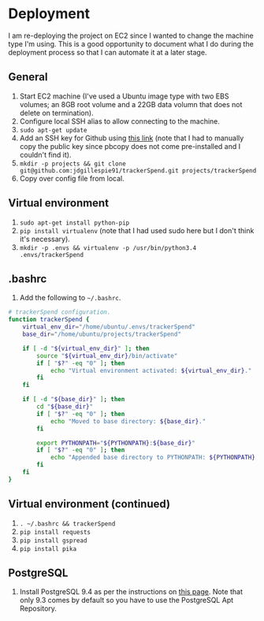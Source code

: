 # Deployment

I am re-deploying the project on EC2 since I wanted to change the machine type I'm using. This is a good opportunity to document what I do during the deployment process so that I can automate it at a later stage.

## General

1. Start EC2 machine (I've used a Ubuntu image type with two EBS volumes; an 8GB root volume and a 22GB data volumn that does not delete on termination).
2. Configure local SSH alias to allow connecting to the machine.
3. `sudo apt-get update`
4. Add an SSH key for Github using [this link](https://help.github.com/articles/generating-ssh-keys/) (note that I had to manually copy the public key since pbcopy does not come pre-installed and I couldn't find it).
5. `mkdir -p projects && git clone git@github.com:jdgillespie91/trackerSpend.git projects/trackerSpend`
6. Copy over config file from local.

## Virtual environment

1. `sudo apt-get install python-pip`
2. `pip install virtualenv` (note that I had used sudo here but I don't think it's necessary).
3. `mkdir -p .envs && virtualenv -p /usr/bin/python3.4 .envs/trackerSpend`

## .bashrc

1. Add the following to `~/.bashrc`.
```bash
# trackerSpend configuration.
function trackerSpend {
    virtual_env_dir="/home/ubuntu/.envs/trackerSpend"
    base_dir="/home/ubuntu/projects/trackerSpend"

    if [ -d "${virtual_env_dir}" ]; then
        source "${virtual_env_dir}/bin/activate"
        if [ "$?" -eq "0" ]; then
            echo "Virtual environment activated: ${virtual_env_dir}."
        fi
    fi

    if [ -d "${base_dir}" ]; then
        cd "${base_dir}"
        if [ "$?" -eq "0" ]; then
            echo "Moved to base directory: ${base_dir}."
        fi  

        export PYTHONPATH="${PYTHONPATH}:${base_dir}"
        if [ "$?" -eq "0" ]; then
            echo "Appended base directory to PYTHONPATH: ${PYTHONPATH}."
        fi
    fi
}
```

## Virtual environment (continued)

1. `. ~/.bashrc && trackerSpend`
2. `pip install requests`
3. `pip install gspread`
4. `pip install pika`

## PostgreSQL

1. Install PostgreSQL 9.4 as per the instructions on [this page](http://www.postgresql.org/download/linux/ubuntu/). Note that only 9.3 comes by default so you have to use the PostgreSQL Apt Repository.
